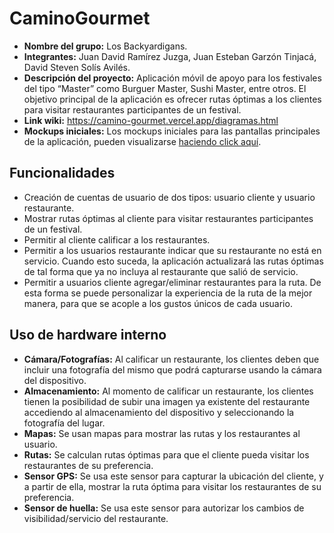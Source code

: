 # CaminoGourmet
- <strong>Nombre del grupo:</strong> Los Backyardigans.
- <strong>Integrantes:</strong> Juan David Ramírez Juzga, Juan Esteban Garzón Tinjacá, David Steven Solís Avilés.
- <strong>Descripción del proyecto:</strong> Aplicación móvil de apoyo para los festivales del tipo “Master” como Burguer Master, Sushi Master, entre otros.  El objetivo principal de la aplicación es ofrecer rutas óptimas a los clientes para visitar restaurantes participantes de un festival.
- <strong>Link wiki:</strong> https://camino-gourmet.vercel.app/diagramas.html
- <strong>Mockups iniciales:</strong> Los mockups iniciales para las pantallas principales de la aplicación, pueden visualizarse [haciendo click aquí](https://www.figma.com/design/LwlAiurON0XasTE8tLAdEe/Mockups-CaminoGourmet?node-id=0-1&t=6syRNDCiiI5YUfts-1).

## Funcionalidades

- Creación de cuentas de usuario de dos tipos: usuario cliente y usuario restaurante.
- Mostrar rutas óptimas al cliente para visitar restaurantes participantes de un festival.
- Permitir al cliente calificar a los restaurantes.
- Permitir a los usuarios restaurante indicar que su restaurante no está en servicio. Cuando esto suceda, la aplicación actualizará las rutas óptimas de tal forma que ya no incluya al restaurante que salió de servicio.
- Permitir a usuarios cliente agregar/eliminar restaurantes para la ruta. De esta forma se puede personalizar la experiencia de la ruta de la mejor manera, para que se acople a los gustos únicos de cada usuario. 

## Uso de hardware interno

- <strong>Cámara/Fotografías:</strong> Al calificar un restaurante, los clientes deben que incluir una fotografía del mismo que podrá capturarse usando la cámara del dispositivo. 
- <strong>Almacenamiento:</strong> Al momento de calificar un restaurante, los clientes tienen la posibilidad de subir una imagen ya existente del restaurante accediendo al almacenamiento del dispositivo y seleccionando la fotografía del lugar. 
- <strong>Mapas:</strong> Se usan mapas para mostrar las rutas y los restaurantes al usuario. 
- <strong>Rutas:</strong> Se calculan rutas óptimas para que el cliente pueda visitar los restaurantes de su preferencia. 
- <strong>Sensor GPS:</strong> Se usa este sensor para capturar la ubicación del cliente, y a partir de ella, mostrar la ruta óptima para visitar los restaurantes de su preferencia. 
- <strong>Sensor de huella:</strong> Se usa este sensor para autorizar los cambios de visibilidad/servicio del restaurante. 
